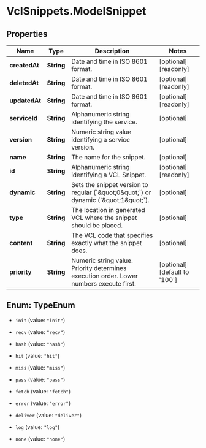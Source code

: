 # VclSnippets.ModelSnippet

## Properties

Name | Type | Description | Notes
------------ | ------------- | ------------- | -------------
**createdAt** | **String** | Date and time in ISO 8601 format. | [optional] [readonly] 
**deletedAt** | **String** | Date and time in ISO 8601 format. | [optional] [readonly] 
**updatedAt** | **String** | Date and time in ISO 8601 format. | [optional] [readonly] 
**serviceId** | **String** | Alphanumeric string identifying the service. | [optional] 
**version** | **String** | Numeric string value identifying a service version. | [optional] 
**name** | **String** | The name for the snippet. | [optional] 
**id** | **String** | Alphanumeric string identifying a VCL Snippet. | [optional] [readonly] 
**dynamic** | **String** | Sets the snippet version to regular (&#x60;\&quot;0\&quot;&#x60;) or dynamic (&#x60;\&quot;1\&quot;&#x60;). | [optional] 
**type** | **String** | The location in generated VCL where the snippet should be placed. | [optional] 
**content** | **String** | The VCL code that specifies exactly what the snippet does. | [optional] 
**priority** | **String** | Numeric string value. Priority determines execution order. Lower numbers execute first. | [optional] [default to &#39;100&#39;]



## Enum: TypeEnum


* `init` (value: `"init"`)

* `recv` (value: `"recv"`)

* `hash` (value: `"hash"`)

* `hit` (value: `"hit"`)

* `miss` (value: `"miss"`)

* `pass` (value: `"pass"`)

* `fetch` (value: `"fetch"`)

* `error` (value: `"error"`)

* `deliver` (value: `"deliver"`)

* `log` (value: `"log"`)

* `none` (value: `"none"`)




